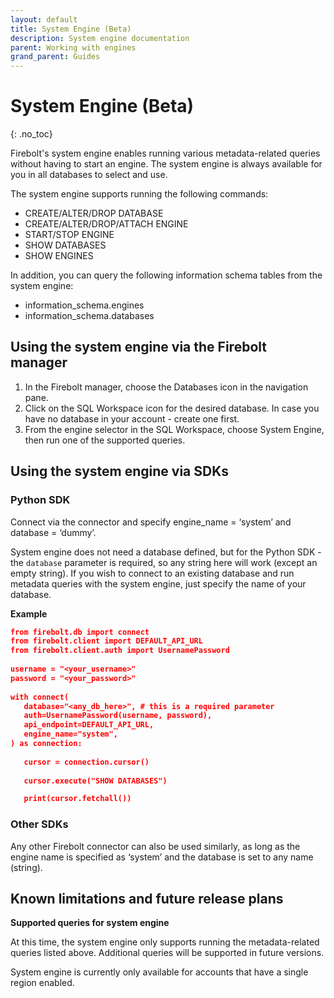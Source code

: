 ```yaml
---
layout: default
title: System Engine (Beta)
description: System engine documentation
parent: Working with engines
grand_parent: Guides
---
```


# System Engine (Beta)
{: .no_toc}

Firebolt's system engine enables running various metadata-related queries without having to start an engine. The system engine is always available for you in all databases to select and use.  

The system engine supports running the following commands:
* CREATE/ALTER/DROP DATABASE
* CREATE/ALTER/DROP/ATTACH ENGINE
* START/STOP ENGINE
* SHOW DATABASES
* SHOW ENGINES

In addition, you can query the following information schema tables from the system engine:
* information_schema.engines
* information_schema.databases

## Using the system engine via the Firebolt manager 
1. In the Firebolt manager, choose the Databases icon in the navigation pane.
2. Click on the SQL Workspace icon for the desired database. In case you have no database in your account - create one first. 
3. From the engine selector in the SQL Workspace, choose System Engine, then run one of the supported queries.

## Using the system engine via SDKs
### Python SDK
Connect via the connector and specify engine_name = ‘system’ and database = ‘dummy’.

System engine does not need a database defined, but for the Python SDK - the `database` parameter is required, so any string here will work (except an empty string). If you wish to connect to an existing database and run metadata queries with the system engine, just specify the name of your database.

**Example**
```json
from firebolt.db import connect
from firebolt.client import DEFAULT_API_URL
from firebolt.client.auth import UsernamePassword
 
username = "<your_username>"
password = "<your_password>"
 
with connect(
   database="<any_db_here>", # this is a required parameter
   auth=UsernamePassword(username, password),
   api_endpoint=DEFAULT_API_URL,
   engine_name="system",
) as connection:
 
   cursor = connection.cursor()
 
   cursor.execute("SHOW DATABASES")

   print(cursor.fetchall())
```

### Other SDKs
Any other Firebolt connector can also be used similarly, as long as the engine name is specified as ‘system’ and the database is set to any name (string).

## Known limitations and future release plans

**Supported queries for system engine**

At this time, the system engine only supports running the metadata-related queries listed above. Additional queries will be supported in future versions.

System engine is currently only available for accounts that have a single region enabled.
